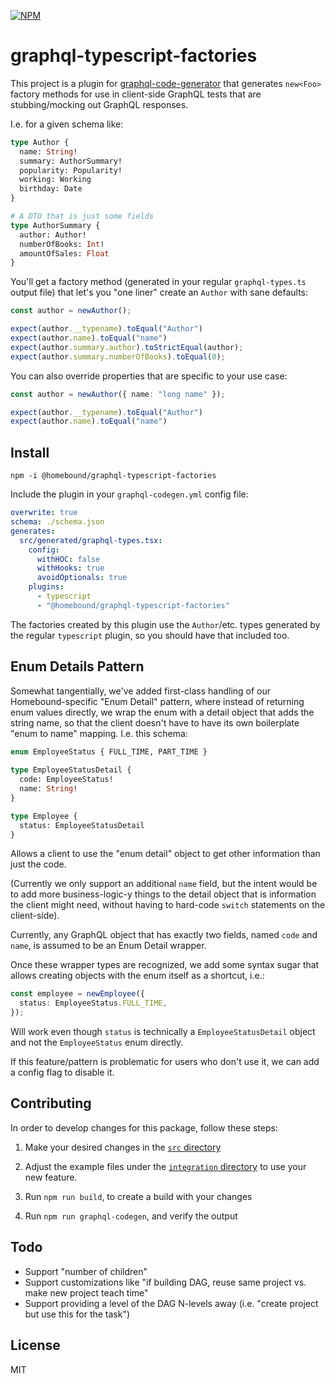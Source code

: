[![NPM](https://img.shields.io/npm/v/@homebound/graphql-typescript-factories)](https://www.npmjs.com/package/@homebound/graphql-typescript-factories)

# graphql-typescript-factories

This project is a plugin for [graphql-code-generator](http://www.graphql-code-generator.com) that generates `new<Foo>` factory methods for use in client-side GraphQL tests that are stubbing/mocking out GraphQL responses.

I.e. for a given schema like:

```graphql
type Author {
  name: String!
  summary: AuthorSummary!
  popularity: Popularity!
  working: Working
  birthday: Date
}

# A DTO that is just some fields
type AuthorSummary {
  author: Author!
  numberOfBooks: Int!
  amountOfSales: Float
}
```

You'll get a factory method (generated in your regular `graphql-types.ts` output file) that let's you "one liner" create an `Author` with sane defaults:

```typescript
const author = newAuthor();

expect(author.__typename).toEqual("Author")
expect(author.name).toEqual("name")
expect(author.summary.author).toStrictEqual(author);
expect(author.summary.numberOfBooks).toEqual(0);
```

You can also override properties that are specific to your use case:

```typescript
const author = newAuthor({ name: "long name" });

expect(author.__typename).toEqual("Author")
expect(author.name).toEqual("name")
```

## Install

```shell
npm -i @homebound/graphql-typescript-factories
```

Include the plugin in your `graphql-codegen.yml` config file:

```yaml
overwrite: true
schema: ./schema.json
generates:
  src/generated/graphql-types.tsx:
    config:
      withHOC: false
      withHooks: true
      avoidOptionals: true
    plugins:
      - typescript
      - "@homebound/graphql-typescript-factories"
```

The factories created by this plugin use the `Author`/etc. types generated by the regular `typescript` plugin, so you should have that included too.

## Enum Details Pattern

Somewhat tangentially, we've added first-class handling of our Homebound-specific "Enum Detail" pattern, where instead of returning enum values directly, we wrap the enum with a detail object that adds the string name, so that the client doesn't have to have its own boilerplate "enum to name" mapping. I.e. this schema:

```graphql
enum EmployeeStatus { FULL_TIME, PART_TIME }
  
type EmployeeStatusDetail {
  code: EmployeeStatus!
  name: String!
}

type Employee {
  status: EmployeeStatusDetail
}
```

Allows a client to use the "enum detail" object to get other information than just the code.

(Currently we only support an additional `name` field, but the intent would be to add more business-logic-y things to the detail object that is information the client might need, without having to hard-code `switch` statements on the client-side).

Currently, any GraphQL object that has exactly two fields, named `code` and `name`, is assumed to be an Enum Detail wrapper.

Once these wrapper types are recognized, we add some syntax sugar that allows creating objects with the enum itself as a shortcut, i.e.:

```typescript
const employee = newEmployee({
  status: EmployeeStatus.FULL_TIME,
});
```

Will work even though `status` is technically a `EmployeeStatusDetail` object and not the `EmployeeStatus` enum directly.

If this feature/pattern is problematic for users who don't use it, we can add a config flag to disable it.

## Contributing

In order to develop changes for this package, follow these steps:

1. Make your desired changes in the [`src` directory](/src)

2. Adjust the example files under the [`integration` directory](/integration) to use your new feature.

3. Run `npm run build`, to create a build with your changes

4. Run `npm run graphql-codegen`, and verify the output

## Todo

- Support "number of children"
- Support customizations like "if building DAG, reuse same project vs. make new project teach time"
- Support providing a level of the DAG N-levels away (i.e. "create project but use this for the task")

## License

MIT
